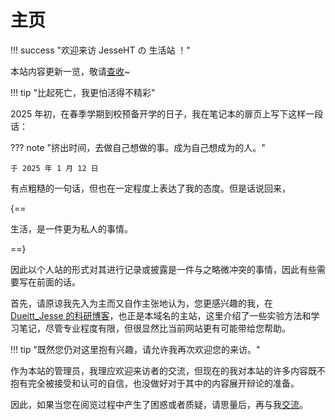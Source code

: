 # 主页

!!! success "欢迎来访 JesseHT の 生活站 ！"

   本站内容更新一览，敬请[查收](https://life.jesseht.fun/1Update/)~ 

!!! tip "比起死亡，我更怕活得不精彩"

2025 年初，在春季学期到校预备开学的日子，我在笔记本的扉页上写下这样一段话：

??? note "挤出时间，去做自己想做的事。成为自己想成为的人。"
    
    于 2025 年 1 月 12 日

有点粗糙的一句话，但也在一定程度上表达了我的态度。但是话说回来，

{==

生活，是一件更为私人的事情。

==}

因此以个人站的形式对其进行记录或披露是一件与之略微冲突的事情，因此有些需要写在前面的话。

首先，请原谅我先入为主而又自作主张地认为，您更感兴趣的我，在 [Dueitt_Jesse 的科研博客](https://jesseht.fun)，也正是本域名的主站，这里介绍了一些实验方法和学习笔记，尽管专业程度有限，但很显然比当前网站更有可能带给您帮助。

!!! tip "既然您仍对这里抱有兴趣，请允许我再次欢迎您的来访。"

作为本站的管理员，我理应欢迎来访者的交流，但现在的我对本站的许多内容既不抱有完全被接受和认可的自信，也没做好对于其中的内容展开辩论的准备。

因此，如果当您在阅览过程中产生了困惑或者质疑，请思量后，再与我[交流](https://life.jesseht.fun/3How_to_Connect/)。